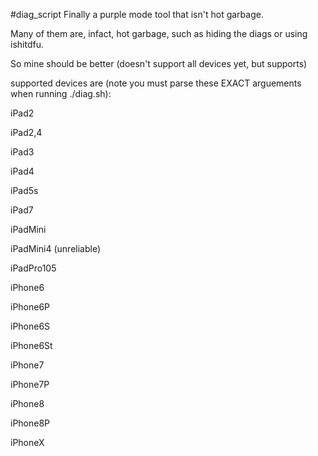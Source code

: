 #diag_script
Finally a purple mode tool that isn't hot garbage.

Many of them are, infact, hot garbage, such as hiding the diags or using ishitdfu.

So mine should be better (doesn't support all devices yet, but supports)

supported devices are (note you must parse these EXACT arguements when running ./diag.sh):

iPad2

iPad2,4

iPad3

iPad4 

iPad5s

iPad7

iPadMini 

iPadMini4 (unreliable)

iPadPro105	

iPhone6

iPhone6P

iPhone6S

iPhone6St

iPhone7

iPhone7P

iPhone8

iPhone8P

iPhoneX
